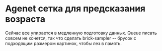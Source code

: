 # Agenet сетка для предсказания возраста

Сейчас все упирается в медленную подготовку данных.
Queue писать совсем не хочется, так что сделать brick-sampler --
брусок с подходящим размером картинок, чтобы лез в память.